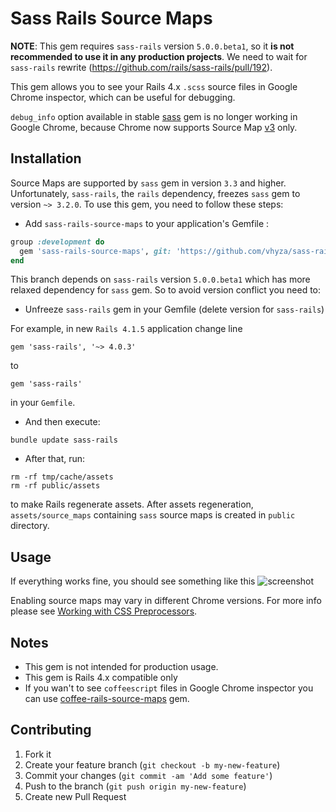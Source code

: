 # Sass Rails Source Maps

__NOTE__: This gem requires `sass-rails` version `5.0.0.beta1`, so it __is not recommended to use it in any production projects__. We need to wait for `sass-rails` rewrite (https://github.com/rails/sass-rails/pull/192).

This gem allows you to see your Rails 4.x `.scss` source files in Google Chrome inspector, which can be useful for debugging.

`debug_info` option available in stable [sass](http://sass-lang.com/) gem is no longer working in Google Chrome, because Chrome now supports Source Map [v3](https://docs.google.com/document/d/1U1RGAehQwRypUTovF1KRlpiOFze0b-_2gc6fAH0KY0k) only.

## Installation

Source Maps are supported by `sass` gem in version `3.3` and higher. Unfortunately, `sass-rails`, the `rails` dependency, freezes `sass` gem to version `~> 3.2.0`. To use this gem, you need to follow these steps:

* Add `sass-rails-source-maps` to your application's Gemfile :

````ruby
group :development do
  gem 'sass-rails-source-maps', git: 'https://github.com/vhyza/sass-rails-source-maps.git', branch: 'sass-rails-5.0.0.beta1'
end
````

This branch depends on `sass-rails` version `5.0.0.beta1` which has more relaxed dependency for `sass` gem. So to avoid version conflict you need to:

* Unfreeze `sass-rails` gem in your Gemfile (delete version for `sass-rails`)

For example, in new `Rails 4.1.5` application change line

    gem 'sass-rails', '~> 4.0.3'

to

    gem 'sass-rails'

in your `Gemfile`.

* And then execute:

````
bundle update sass-rails
````

* After that, run:

````
rm -rf tmp/cache/assets
rm -rf public/assets
````

to make Rails regenerate assets. After assets regeneration, `assets/source_maps` containing `sass` source maps is created in `public` directory.

## Usage

If everything works fine, you should see something like this ![screenshot](https://dl.dropboxusercontent.com/u/21012539/screenshots/screenshot.png)

Enabling source maps may vary in different Chrome versions. For more info please see [Working with CSS Preprocessors](https://developer.chrome.com/devtools/docs/css-preprocessors#toc-enabling-css-source-maps).

## Notes
* This gem is not intended for production usage.
* This gem is Rails 4.x compatible only
* If you wan't to see `coffeescript` files in Google Chrome inspector you can use [coffee-rails-source-maps](https://github.com/markbates/coffee-rails-source-maps) gem.


## Contributing

1. Fork it
2. Create your feature branch (`git checkout -b my-new-feature`)
3. Commit your changes (`git commit -am 'Add some feature'`)
4. Push to the branch (`git push origin my-new-feature`)
5. Create new Pull Request
